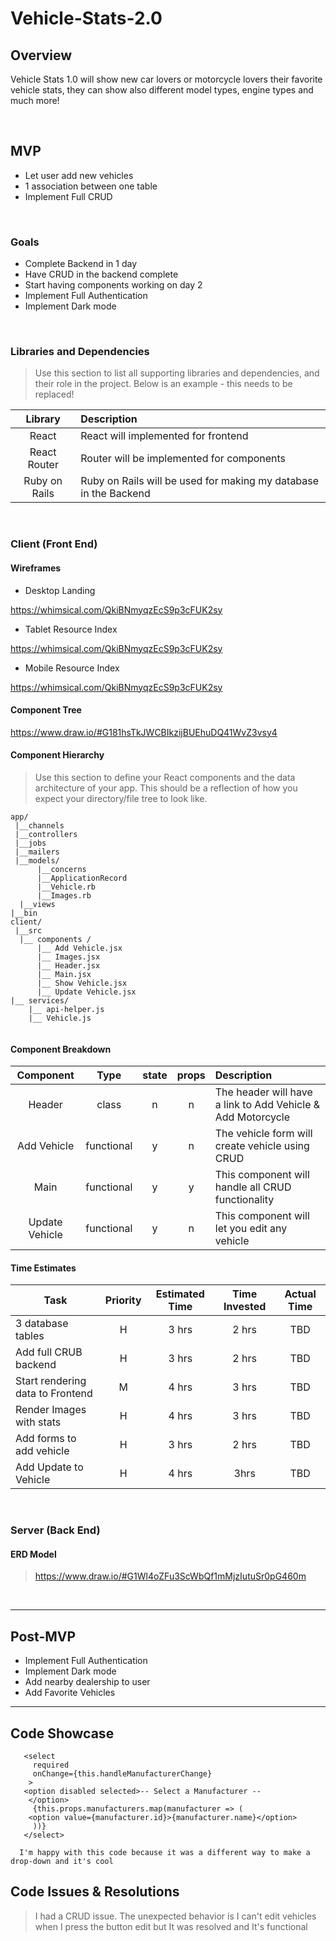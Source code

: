 # Vehicle-Stats-2.0
## Overview

Vehicle Stats 1.0 will show new car lovers or motorcycle lovers their favorite vehicle stats, they can show also different model types, engine types and much more! 


<br>

## MVP

- Let user add new vehicles 
- 1 association between one table
- Implement Full CRUD  

<br>

### Goals

- Complete Backend in 1 day
- Have CRUD in the backend complete
- Start having components working on day 2
- Implement Full Authentication
- Implement Dark mode

<br>

### Libraries and Dependencies

> Use this section to list all supporting libraries and dependencies, and their role in the project. Below is an example - this needs to be replaced!

|     Library      | Description                                |
| :--------------: | :----------------------------------------- |
|      React       |    React will implemented for frontend     |
|   React Router   |  Router will be implemented for components |
| Ruby  on Rails   | Ruby on Rails will be used for making my database in the Backend|

<br>

### Client (Front End)

#### Wireframes

- Desktop Landing

https://whimsical.com/QkiBNmyqzEcS9p3cFUK2sy

- Tablet Resource Index

https://whimsical.com/QkiBNmyqzEcS9p3cFUK2sy

- Mobile Resource Index

https://whimsical.com/QkiBNmyqzEcS9p3cFUK2sy

#### Component Tree

https://www.draw.io/#G181hsTkJWCBIkzijBUEhuDQ41WvZ3vsy4

#### Component Hierarchy

> Use this section to define your React components and the data architecture of your app. This should be a reflection of how you expect your directory/file tree to look like. 

``` structure
app/
 |__channels
 |__controllers
 |__jobs
 |__mailers
 |__models/
      |__concerns
      |__ApplicationRecord
      |__Vehicle.rb
      |__Images.rb
  |__views
|__bin
client/
 |__src
  |__ components /
      |__ Add Vehicle.jsx
      |__ Images.jsx
      |__ Header.jsx
      |__ Main.jsx
      |__ Show Vehicle.jsx
      |__ Update Vehicle.jsx
|__ services/
    |__ api-helper.js
    |__ Vehicle.js
      

```

#### Component Breakdown

|  Component   |    Type    | state | props | Description                                                      |
| :----------: | :--------: | :---: | :---: | :--------------------------------------------------------------- |
|    Header    |   class    |   n   |   n   | The header will have a link to Add Vehicle & Add Motorcycle      |
|  Add Vehicle | functional |   y   |   n   | The vehicle form will create vehicle using CRUD                  |
|     Main     | functional |   y   |   y   | This component will handle all CRUD functionality                |
|Update Vehicle| functional |   y   |   n   | This component will let you edit any vehicle                     |

#### Time Estimates

| Task                | Priority | Estimated Time | Time Invested | Actual Time |
| ------------------- | :------: | :------------: | :-----------: | :---------: |
| 3 database tables   |    H     |     3 hrs      |     2 hrs     |     TBD     |
|Add full CRUB backend|    H     |     3 hrs      |     2 hrs     |     TBD     |
|Start rendering data to Frontend |    M     |     4 hrs      |     3 hrs     |     TBD     |
|Render Images with stats|    H     |     4 hrs      |     3 hrs     |     TBD     |
|Add forms to add vehicle|    H     |     3 hrs      |     2 hrs     |     TBD     |
|Add Update to Vehicle|    H     |     4 hrs      |     3hrs     |     TBD     |


<br>

### Server (Back End)

#### ERD Model

> https://www.draw.io/#G1Wl4oZFu3ScWbQf1mMjzIutuSr0pG460m

<br>

***

## Post-MVP

- Implement Full Authentication
- Implement Dark mode
- Add nearby dealership to user
- Add Favorite Vehicles

***

## Code Showcase

 ```
    <select
      required
      onChange={this.handleManufacturerChange}
     >
    <option disabled selected>-- Select a Manufacturer --
     </option>
      {this.props.manufacturers.map(manufacturer => (
     <option value={manufacturer.id}>{manufacturer.name}</option>
      ))}
    </select>

   I'm happy with this code because it was a different way to make a drop-down and it's cool
  ```

## Code Issues & Resolutions

> I had a CRUD issue. The unexpected behavior is I can't edit vehicles when I press the button edit but It was resolved and It's functional
